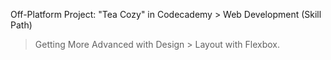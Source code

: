 Off-Platform Project: 
"Tea Cozy"
in Codecademy > Web Development (Skill Path) 
> Getting More Advanced with Design > Layout with Flexbox.
